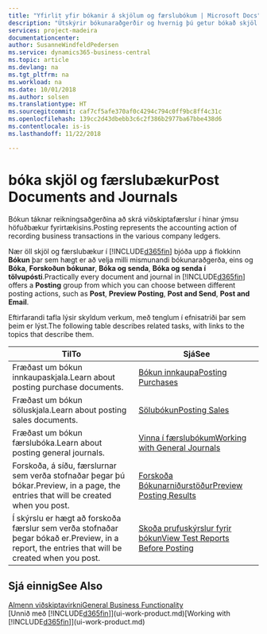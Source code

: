 ```yaml
---
title: "Yfirlit yfir bókanir á skjölum og færslubókum | Microsoft Docs"
description: "Útskýrir bókunaraðgerðir og hvernig þú getur bókað skjöl og færslubækur."
services: project-madeira
documentationcenter: 
author: SusanneWindfeldPedersen
ms.service: dynamics365-business-central
ms.topic: article
ms.devlang: na
ms.tgt_pltfrm: na
ms.workload: na
ms.date: 10/01/2018
ms.author: solsen
ms.translationtype: HT
ms.sourcegitcommit: caf7cf5afe370af0c4294c794c0ff9bc8ff4c31c
ms.openlocfilehash: 139cc2d43dbebb3c6c2f386b2977ba67bbe438d6
ms.contentlocale: is-is
ms.lasthandoff: 11/22/2018

---
```

# <a name="post-documents-and-journals"></a><span data-ttu-id="b74d0-103">bóka skjöl og færslubækur</span><span class="sxs-lookup"><span data-stu-id="b74d0-103">Post Documents and Journals</span></span>
<span data-ttu-id="b74d0-104">Bókun táknar reikningsaðgerðina að skrá viðskiptafærslur í hinar ýmsu höfuðbækur fyrirtækisins.</span><span class="sxs-lookup"><span data-stu-id="b74d0-104">Posting represents the accounting action of recording business transactions in the various company ledgers.</span></span>

<span data-ttu-id="b74d0-105">Nær öll skjöl og færslubækur í [!INCLUDE[d365fin](includes/d365fin_md.md)] bjóða upp á flokkinn **Bókun** þar sem hægt er að velja milli mismunandi bókunaraðgerða, eins og **Bóka**, **Forskoðun bókunar**, **Bóka og senda**, **Bóka og senda í tölvupósti**.</span><span class="sxs-lookup"><span data-stu-id="b74d0-105">Practically every document and journal in [!INCLUDE[d365fin](includes/d365fin_md.md)] offers a **Posting** group from which you can choose between different posting actions, such as **Post**, **Preview Posting**, **Post and Send**, **Post and Email**.</span></span>

<span data-ttu-id="b74d0-106">Eftirfarandi tafla lýsir skyldum verkum, með tenglum í efnisatriði þar sem þeim er lýst.</span><span class="sxs-lookup"><span data-stu-id="b74d0-106">The following table describes related tasks, with links to the topics that describe them.</span></span>

| <span data-ttu-id="b74d0-107">Til</span><span class="sxs-lookup"><span data-stu-id="b74d0-107">To</span></span> | <span data-ttu-id="b74d0-108">Sjá</span><span class="sxs-lookup"><span data-stu-id="b74d0-108">See</span></span> |
| --- | --- |
| <span data-ttu-id="b74d0-109">Fræðast um bókun innkaupaskjala.</span><span class="sxs-lookup"><span data-stu-id="b74d0-109">Learn about posting purchase documents.</span></span> |[<span data-ttu-id="b74d0-110">Bókun innkaupa</span><span class="sxs-lookup"><span data-stu-id="b74d0-110">Posting Purchases</span></span>](ui-post-purchases.md) |
| <span data-ttu-id="b74d0-111">Fræðast um bókun söluskjala.</span><span class="sxs-lookup"><span data-stu-id="b74d0-111">Learn about posting sales documents.</span></span> |[<span data-ttu-id="b74d0-112">Sölubókun</span><span class="sxs-lookup"><span data-stu-id="b74d0-112">Posting Sales</span></span>](ui-post-sales.md) |
| <span data-ttu-id="b74d0-113">Fræðast um bókun færslubóka.</span><span class="sxs-lookup"><span data-stu-id="b74d0-113">Learn about posting general journals.</span></span> |[<span data-ttu-id="b74d0-114">Vinna í færslubókum</span><span class="sxs-lookup"><span data-stu-id="b74d0-114">Working with General Journals</span></span>](ui-work-general-journals.md) |
| <span data-ttu-id="b74d0-115">Forskoða, á síðu, færslurnar sem verða stofnaðar þegar þú bókar.</span><span class="sxs-lookup"><span data-stu-id="b74d0-115">Preview, in a page, the entries that will be created when you post.</span></span> |[<span data-ttu-id="b74d0-116">Forskoða Bókunarniðurstöður</span><span class="sxs-lookup"><span data-stu-id="b74d0-116">Preview Posting Results</span></span>](ui-how-preview-post-results.md) |
| <span data-ttu-id="b74d0-117">Í skýrslu er hægt að forskoða færslur sem verða stofnaðar þegar bókað er.</span><span class="sxs-lookup"><span data-stu-id="b74d0-117">Preview, in a report, the entries that will be created when you post.</span></span> |[<span data-ttu-id="b74d0-118">Skoða prufuskýrslur fyrir bókun</span><span class="sxs-lookup"><span data-stu-id="b74d0-118">View Test Reports Before Posting</span></span>](ui-how-view-test-reports-posting.md) |

## <a name="see-also"></a><span data-ttu-id="b74d0-119">Sjá einnig</span><span class="sxs-lookup"><span data-stu-id="b74d0-119">See Also</span></span>
[<span data-ttu-id="b74d0-120">Almenn viðskiptavirkni</span><span class="sxs-lookup"><span data-stu-id="b74d0-120">General Business Functionality</span></span>](ui-across-business-areas.md)  
<span data-ttu-id="b74d0-121">[Unnið með [!INCLUDE[d365fin](includes/d365fin_md.md)]](ui-work-product.md)</span><span class="sxs-lookup"><span data-stu-id="b74d0-121">[Working with [!INCLUDE[d365fin](includes/d365fin_md.md)]](ui-work-product.md)</span></span>


